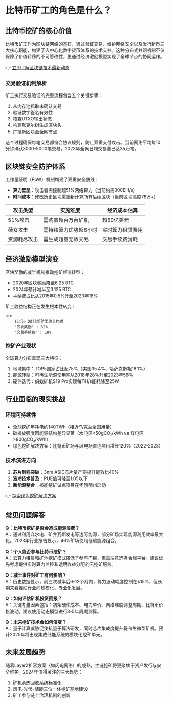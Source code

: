 # 比特币矿工的角色是什么？

## 比特币挖矿的核心价值
比特币矿工作为区块链网络的基石，通过验证交易、维护网络安全以及发行新币三大核心职能，构建了去中心化数字货币体系的技术支柱。这种分布式共识机制不仅保障了价值转移的不可篡改性，更通过经济激励模型实现了全球节点的协同运作。

👉 [立即了解区块链技术最新动态](https://bit.ly/okx_welcome)

### 交易验证机制解析
矿工执行交易验证的完整流程包含五个关键步骤：
1. 从内存池抓取未确认交易
2. 验证数字签名有效性
3. 核查UTXO输出状态
4. 构建默克尔树生成区块头
5. 广播新区块至全网节点

这个过程确保每笔交易都符合协议规则，防止双重支付攻击。当前网络平均每10分钟确认3000-5000笔交易，2023年全网日均交易量已达35万笔。

## 区块链安全防护体系
工作量证明（PoW）机制构建了双重安全防线：
- **算力壁垒**：攻击者需控制超51%网络算力（当前约需300EH/s）
- **时间成本**：修改历史区块需重新计算所有后续区块（当前区块高度78万+）

| 攻击类型       | 实施难度                 | 经济成本估算       |
|----------------|--------------------------|--------------------|
| 51%攻击        | 需购置超百万台矿机       | 超50亿美元         |
| 薇女攻击       | 需持续算力优势超6小时    | 实时算力租赁费用   |
| 资源耗尽攻击   | 需生成超量无效交易       | 交易手续费消耗     |

## 经济激励模型演变
区块奖励的减半机制推动挖矿经济转型：
- 2020年区块奖励降至6.25 BTC
- 2024年预计减半至3.125 BTC
- 手续费占比从2015年0.5%升至2023年18%

矿工收益结构正在发生根本性转变：
```mermaid
pie
    title 2023年矿工收入构成
    "区块奖励" : 82%
    "交易手续费" : 18%
```

### 挖矿产业现状
全球算力分布呈现三大特征：
1. 地域集中：TOP5国家占比超75%（美国35.4%、哈萨克斯坦18.1%）
2. 能源转型：可再生能源使用率从2018年28%升至2023年56%
3. 硬件迭代：蚂蚁矿机S19 Pro实现每TH/s能耗降至25W

## 行业面临的现实挑战
### 环境可持续性
- 全球挖矿年耗电约140TWh（接近乌克兰全国用量）
- 碳排放强度因能源结构差异显著（水电区<50gCO₂/kWh vs 煤电区>800gCO₂/kWh）
- 绿色挖矿解决方案：比特币矿场与风电场直连项目增长120%（2022-2023）

### 技术演进方向
1. **芯片制程突破**：3nm ASIC芯片量产将提升能效比40%
2. **液冷技术普及**：PUE值可降至1.05以下
3. **新能源整合**：核能挖矿试点项目在怀俄明州启动

👉 [探索绿色挖矿解决方案](https://bit.ly/okx_welcome)

## 常见问题解答
**Q：比特币挖矿是否会造成能源浪费？**  
A：通过利用弃水电、矿井瓦斯发电等边际能源，部分矿场实现能源利用效率最大化。2023年行业报告显示，46%矿场使用低碳能源组合。

**Q：个人能否参与比特币挖矿？**  
A：云算力租赁和矿池挖矿模式降低了参与门槛，但需注意选择合规平台。建议优先考虑提供实时算力监控和透明收益分配的云挖矿服务。

**Q：减半事件对矿工有何影响？**  
A：历史数据显示，前三次减半后6-12个月内，算力波动幅度控制在±15%，但长期来看推动行业向规模化、专业化发展。

**Q：如何评估矿机投资回报？**  
A：关键考量因素包括：初始硬件成本、电力单价、网络难度调整周期、比特币价格波动。建议使用动态模型进行3-5年周期测算。

**Q：未来挖矿技术会如何演变？**  
A：量子计算威胁促使抗量子算法研发，同时芯片集成度提升将催生微型矿机。预计2025年将出现集成储能系统的模块化挖矿单元。

## 未来发展趋势
随着Layer2扩容方案（如闪电网络）的成熟，主链挖矿将更聚焦于资产发行与安全维护。2024年值得关注的三大趋势：
1. 矿机余热回收系统标准化
2. 风电-光伏-储能三位一体挖矿基地建设
3. 矿工参与链上治理机制的创新

